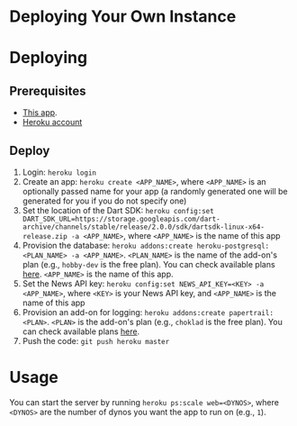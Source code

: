 # Deploying Your Own Instance

# Deploying

## Prerequisites

- [This app](get.md).
- [Heroku account](https://signup.heroku.com)

## Deploy

1. Login: `heroku login`
1. Create an app: `heroku create <APP_NAME>`, where `<APP_NAME>` is an optionally passed name for your app (a randomly generated one will be generated for you if you do not specify one)
1. Set the location of the Dart SDK: `heroku config:set DART_SDK_URL=https://storage.googleapis.com/dart-archive/channels/stable/release/2.0.0/sdk/dartsdk-linux-x64-release.zip -a <APP_NAME>`, where `<APP_NAME>` is the name of this app
1. Provision the database: `heroku addons:create heroku-postgresql:<PLAN_NAME> -a <APP_NAME>`. `<PLAN_NAME>` is the name of the add-on's plan (e.g., `hobby-dev` is the free plan). You can check available plans [here](https://elements.heroku.com/addons/heroku-postgresql). `<APP_NAME>` is the name of this app.
1. Set the News API key: `heroku config:set NEWS_API_KEY=<KEY> -a <APP_NAME>`, where `<KEY>` is your News API key, and `<APP_NAME>` is the name of this app
1. Provision an add-on for logging: `heroku addons:create papertrail:<PLAN>`. `<PLAN>` is the add-on's plan (e.g., `choklad` is the free plan). You can check available plans [here](https://elements.heroku.com/addons/papertrail).
1. Push the code: `git push heroku master`

# Usage

You can start the server by running `heroku ps:scale web=<DYNOS>`, where `<DYNOS>` are the number of dynos you want the app to run on (e.g., `1`). 